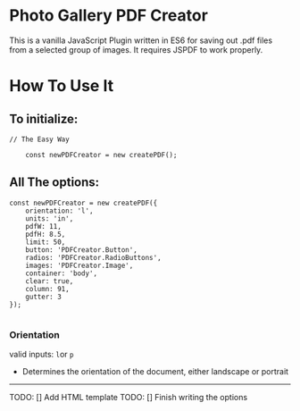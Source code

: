 # Photo Gallery PDF Creator

This is a vanilla JavaScript Plugin written in ES6 for saving out .pdf files from a selected group of images. It requires JSPDF to work properly.

# How To Use It

## To initialize:
```
// The Easy Way
	
	const newPDFCreator = new createPDF();

```

## All The options:

```
const newPDFCreator = new createPDF({
	orientation: 'l',
	units: 'in',
	pdfW: 11,
	pdfH: 8.5,
	limit: 50,
	button: 'PDFCreator.Button',
	radios: 'PDFCreator.RadioButtons',
	images: 'PDFCreator.Image',
	container: 'body',
	clear: true,
	column: 91,
	gutter: 3
});
	
```

### Orientation
valid inputs: `l`or `p`
- Determines the orientation of the document, either landscape or portrait

---
TODO: [] Add HTML template
TODO: [] Finish writing the options

